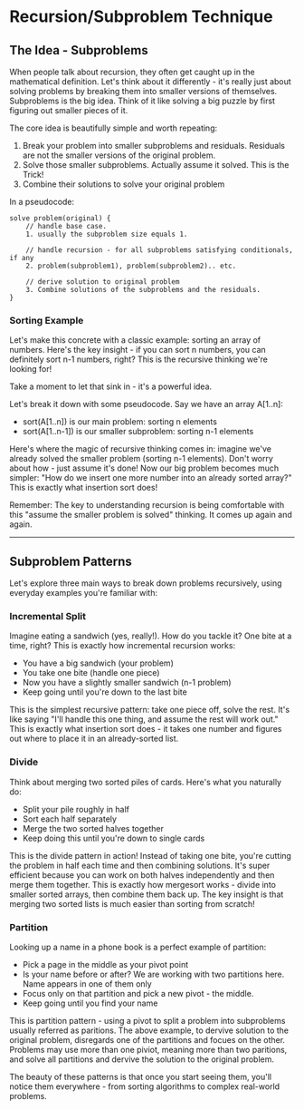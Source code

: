 # Recursion/Subproblem Technique

## The Idea - Subproblems
When people talk about recursion, they often get caught up in the mathematical definition. Let's think about it differently - it's really just about solving problems by breaking them into smaller versions of themselves. Subproblems is the big idea. Think of it like solving a big puzzle by first figuring out smaller pieces of it.

The core idea is beautifully simple and worth repeating:
1. Break your problem into smaller subproblems and residuals. Residuals are not the smaller versions of the original problem.
2. Solve those smaller subproblems. Actually assume it solved. This is the Trick!
3. Combine their solutions to solve your original problem

In a pseudocode:
```
solve problem(original) {
    // handle base case. 
    1. usually the subproblem size equals 1.

    // handle recursion - for all subproblems satisfying conditionals, if any
    2. problem(subproblem1), problem(subproblem2).. etc. 

    // derive solution to original problem
    3. Combine solutions of the subproblems and the residuals.
}
```

### Sorting Example
Let's make this concrete with a classic example: sorting an array of numbers. Here's the key insight - if you can sort n numbers, you can definitely sort n-1 numbers, right? This is the recursive thinking we're looking for!

Take a moment to let that sink in - it's a powerful idea.

Let's break it down with some pseudocode. Say we have an array A[1..n]:
- sort(A[1..n]) is our main problem: sorting n elements
- sort(A[1..n-1]) is our smaller subproblem: sorting n-1 elements

Here's where the magic of recursive thinking comes in: imagine we've already solved the smaller problem (sorting n-1 elements). Don't worry about how - just assume it's done! Now our big problem becomes much simpler: "How do we insert one more number into an already sorted array?" This is exactly what insertion sort does!

Remember: The key to understanding recursion is being comfortable with this "assume the smaller problem is solved" thinking. It comes up again and again.

--- 

## Subproblem Patterns
Let's explore three main ways to break down problems recursively, using everyday examples you're familiar with:

### Incremental Split
Imagine eating a sandwich (yes, really!). How do you tackle it? One bite at a time, right? This is exactly how incremental recursion works:
- You have a big sandwich (your problem)
- You take one bite (handle one piece)
- Now you have a slightly smaller sandwich (n-1 problem)
- Keep going until you're down to the last bite

This is the simplest recursive pattern: take one piece off, solve the rest. It's like saying "I'll handle this one thing, and assume the rest will work out." This is exactly what insertion sort does - it takes one number and figures out where to place it in an already-sorted list.

### Divide
Think about merging two sorted piles of cards. Here's what you naturally do:
- Split your pile roughly in half
- Sort each half separately
- Merge the two sorted halves together
- Keep doing this until you're down to single cards

This is the divide pattern in action! Instead of taking one bite, you're cutting the problem in half each time and then combining solutions. It's super efficient because you can work on both halves independently and then merge them together. This is exactly how mergesort works - divide into smaller sorted arrays, then combine them back up. The key insight is that merging two sorted lists is much easier than sorting from scratch!

### Partition
Looking up a name in a phone book is a perfect example of partition:
- Pick a page in the middle as your pivot point
- Is your name before or after? We are working with two partitions here. Name appears in one of them only
- Focus only on that partition and pick a new pivot - the middle.
- Keep going until you find your name

This is partition pattern - using a pivot to split a problem into subproblems usually referred as paritions. The above example, to dervive solution to the original problem, disregards one of the partitions and focues on the other. Problems may use more than one piviot, meaning more than two paritions, and solve all partitions and dervive the solution to the original problem.

The beauty of these patterns is that once you start seeing them, you'll notice them everywhere - from sorting algorithms to complex real-world problems.